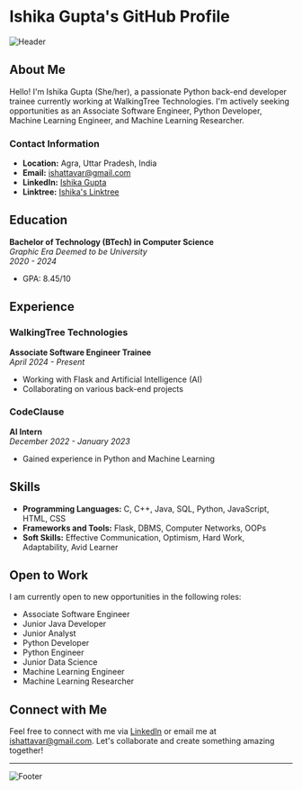 # Ishika Gupta's GitHub Profile

![Header](https://github.com/ishattavar/ishattavar/blob/main/header.png)

## About Me

Hello! I'm Ishika Gupta (She/her), a passionate Python back-end developer trainee currently working at WalkingTree Technologies. I'm actively seeking opportunities as an Associate Software Engineer, Python Developer, Machine Learning Engineer, and Machine Learning Researcher.

### Contact Information

- **Location:** Agra, Uttar Pradesh, India
- **Email:** [ishattavar@gmail.com](mailto:ishattavar@gmail.com)
- **LinkedIn:** [Ishika Gupta](https://www.linkedin.com/in/ishika-gupta-she-her-96b015211)
- **Linktree:** [Ishika's Linktree](https://linktr.ee/ishattavar?utm_source=linktree_admin_share)

## Education

**Bachelor of Technology (BTech) in Computer Science**  
*Graphic Era Deemed to be University*  
*2020 - 2024*  
- GPA: 8.45/10

## Experience

### WalkingTree Technologies
**Associate Software Engineer Trainee**  
*April 2024 - Present*  
- Working with Flask and Artificial Intelligence (AI)
- Collaborating on various back-end projects


### CodeClause
**AI Intern**  
*December 2022 - January 2023*  
- Gained experience in Python and Machine Learning

## Skills

- **Programming Languages:** C, C++, Java, SQL, Python, JavaScript, HTML, CSS
- **Frameworks and Tools:** Flask, DBMS, Computer Networks, OOPs
- **Soft Skills:** Effective Communication, Optimism, Hard Work, Adaptability, Avid Learner

## Open to Work

I am currently open to new opportunities in the following roles:
- Associate Software Engineer
- Junior Java Developer
- Junior Analyst
- Python Developer
- Python Engineer
- Junior Data Science
- Machine Learning Engineer
- Machine Learning Researcher

## Connect with Me

Feel free to connect with me via [LinkedIn](https://www.linkedin.com/in/ishika-gupta-she-her-96b015211) or email me at [ishattavar@gmail.com](mailto:ishattavar@gmail.com). Let's collaborate and create something amazing together!

---

![Footer](https://github.com/ishattavar/ishattavar/blob/main/footer.png)

<!--
**ishattavar/ishattavar** is a ✨ special ✨ repository because its `README.md` (this file) appears on your GitHub profile.
You can click the Preview link to take a look at your changes.
-->




